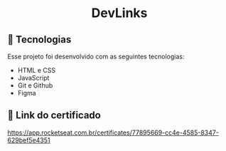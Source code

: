 <h1 align="center"> DevLinks </h1>

## 🚀 Tecnologias
Esse projeto foi desenvolvido com as seguintes tecnologias:
- HTML e CSS
- JavaScript
- Git e Github
- Figma

## 🔗 Link do certificado
https://app.rocketseat.com.br/certificates/77895669-cc4e-4585-8347-629bef5e4351
